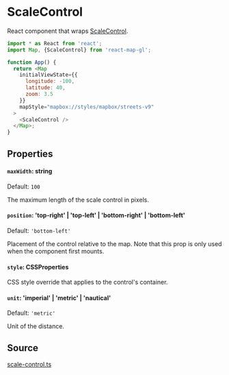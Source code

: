 # ScaleControl

React component that wraps [ScaleControl](https://docs.mapbox.com/mapbox-gl-js/api/markers/#scalecontrol).

```js
import * as React from 'react';
import Map, {ScaleControl} from 'react-map-gl';

function App() {
  return <Map
    initialViewState={{
      longitude: -100,
      latitude: 40,
      zoom: 3.5
    }}
    mapStyle="mapbox://styles/mapbox/streets-v9"
  >
    <ScaleControl />
  </Map>;
}
```

## Properties

#### `maxWidth`: string

Default: `100`

The maximum length of the scale control in pixels.

#### `position`: 'top-right' | 'top-left' | 'bottom-right' | 'bottom-left'

Default: `'bottom-left'`

Placement of the control relative to the map. Note that this prop is only used when the component first mounts.

#### `style`: CSSProperties

CSS style override that applies to the control's container.

#### `unit`: 'imperial' | 'metric' | 'nautical'

Default: `'metric'`

Unit of the distance.


## Source

[scale-control.ts](https://github.com/visgl/react-map-gl/tree/7.0-release/src/components/scale-control.ts)
